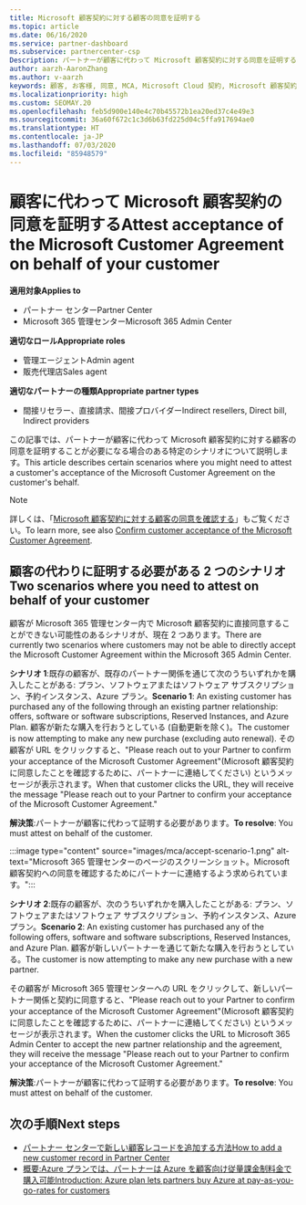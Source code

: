 ```yaml
---
title: Microsoft 顧客契約に対する顧客の同意を証明する
ms.topic: article
ms.date: 06/16/2020
ms.service: partner-dashboard
ms.subservice: partnercenter-csp
Description: パートナーが顧客に代わって Microsoft 顧客契約に対する同意を証明することが必要になる場合について説明します。
author: aarzh-AaronZhang
ms.author: v-aarzh
keywords: 顧客, お客様, 同意, MCA, Microsoft Cloud 契約, Microsoft 顧客契約, 顧客契約テンプレート, 同意の証明
ms.localizationpriority: high
ms.custom: SEOMAY.20
ms.openlocfilehash: feb5d900e140e4c70b45572b1ea20ed37c4e49e3
ms.sourcegitcommit: 36a60f672c1c3d6b63fd225d04c5ffa917694ae0
ms.translationtype: HT
ms.contentlocale: ja-JP
ms.lasthandoff: 07/03/2020
ms.locfileid: "85948579"
---
```

# <a name="attest-acceptance-of-the-microsoft-customer-agreement-on-behalf-of-your-customer"></a><span data-ttu-id="73439-104">顧客に代わって Microsoft 顧客契約の同意を証明する</span><span class="sxs-lookup"><span data-stu-id="73439-104">Attest acceptance of the Microsoft Customer Agreement on behalf of your customer</span></span>

<span data-ttu-id="73439-105">**適用対象**</span><span class="sxs-lookup"><span data-stu-id="73439-105">**Applies to**</span></span>

- <span data-ttu-id="73439-106">パートナー センター</span><span class="sxs-lookup"><span data-stu-id="73439-106">Partner Center</span></span>
- <span data-ttu-id="73439-107">Microsoft 365 管理センター</span><span class="sxs-lookup"><span data-stu-id="73439-107">Microsoft 365 Admin Center</span></span>

<span data-ttu-id="73439-108">**適切なロール**</span><span class="sxs-lookup"><span data-stu-id="73439-108">**Appropriate roles**</span></span>

- <span data-ttu-id="73439-109">管理エージェント</span><span class="sxs-lookup"><span data-stu-id="73439-109">Admin agent</span></span>
- <span data-ttu-id="73439-110">販売代理店</span><span class="sxs-lookup"><span data-stu-id="73439-110">Sales agent</span></span>

<span data-ttu-id="73439-111">**適切なパートナーの種類**</span><span class="sxs-lookup"><span data-stu-id="73439-111">**Appropriate partner types**</span></span>

- <span data-ttu-id="73439-112">間接リセラー、直接請求、間接プロバイダー</span><span class="sxs-lookup"><span data-stu-id="73439-112">Indirect resellers, Direct bill, Indirect providers</span></span>

<span data-ttu-id="73439-113">この記事では、パートナーが顧客に代わって Microsoft 顧客契約に対する顧客の同意を証明することが必要になる場合のある特定のシナリオについて説明します。</span><span class="sxs-lookup"><span data-stu-id="73439-113">This article describes certain scenarios where you might need to attest a customer's acceptance of the Microsoft Customer Agreement on the customer's behalf.</span></span>

>[!NOTE]
><span data-ttu-id="73439-114">詳しくは、「[Microsoft 顧客契約に対する顧客の同意を確認する](confirm-customer-agreement.md)」もご覧ください。</span><span class="sxs-lookup"><span data-stu-id="73439-114">To learn more, see also [Confirm customer acceptance of the Microsoft Customer Agreement](confirm-customer-agreement.md).</span></span>

## <a name="two-scenarios-where-you-need-to-attest-on-behalf-of-your-customer"></a><span data-ttu-id="73439-115">顧客の代わりに証明する必要がある 2 つのシナリオ</span><span class="sxs-lookup"><span data-stu-id="73439-115">Two scenarios where you need to attest on behalf of your customer</span></span>

<span data-ttu-id="73439-116">顧客が Microsoft 365 管理センター内で Microsoft 顧客契約に直接同意することができない可能性のあるシナリオが、現在 2 つあります。</span><span class="sxs-lookup"><span data-stu-id="73439-116">There are currently two scenarios where customers may not be able to directly accept the Microsoft Customer Agreement within the Microsoft 365 Admin Center.</span></span>

<span data-ttu-id="73439-117">**シナリオ 1**:既存の顧客が、既存のパートナー関係を通じて次のうちいずれかを購入したことがある: プラン、ソフトウェアまたはソフトウェア サブスクリプション、予約インスタンス、Azure プラン。</span><span class="sxs-lookup"><span data-stu-id="73439-117">**Scenario 1**: An existing customer has purchased any of the following through an existing partner relationship: offers, software or software subscriptions, Reserved Instances, and Azure Plan.</span></span> <span data-ttu-id="73439-118">顧客が新たな購入を行おうとしている (自動更新を除く)。</span><span class="sxs-lookup"><span data-stu-id="73439-118">The customer is now attempting to make any new purchase (excluding auto renewal).</span></span> <span data-ttu-id="73439-119">その顧客が URL をクリックすると、"Please reach out to your Partner to confirm your acceptance of the Microsoft Customer Agreement"(Microsoft 顧客契約に同意したことを確認するために、パートナーに連絡してください) というメッセージが表示されます。</span><span class="sxs-lookup"><span data-stu-id="73439-119">When that customer clicks the URL, they will receive the message "Please reach out to your Partner to confirm your acceptance of the Microsoft Customer Agreement."</span></span>  

<span data-ttu-id="73439-120">**解決策**:パートナーが顧客に代わって証明する必要があります。</span><span class="sxs-lookup"><span data-stu-id="73439-120">**To resolve**: You must attest on behalf of the customer.</span></span>

:::image type="content" source="images/mca/accept-scenario-1.png" alt-text="Microsoft 365 管理センターのページのスクリーンショット。Microsoft 顧客契約への同意を確認するためにパートナーに連絡するよう求められています。":::

<span data-ttu-id="73439-122">**シナリオ 2**:既存の顧客が、次のうちいずれかを購入したことがある: プラン、ソフトウェアまたはソフトウェア サブスクリプション、予約インスタンス、Azure プラン。</span><span class="sxs-lookup"><span data-stu-id="73439-122">**Scenario 2**: An existing customer has purchased any of the following offers, software and software subscriptions, Reserved Instances, and Azure Plan.</span></span> <span data-ttu-id="73439-123">顧客が新しいパートナーを通じて新たな購入を行おうとしている。</span><span class="sxs-lookup"><span data-stu-id="73439-123">The customer is now attempting to make any new purchase with a new partner.</span></span>

<span data-ttu-id="73439-124">その顧客が Microsoft 365 管理センターへの URL をクリックして、新しいパートナー関係と契約に同意すると、"Please reach out to your Partner to confirm your acceptance of the Microsoft Customer Agreement"(Microsoft 顧客契約に同意したことを確認するために、パートナーに連絡してください) というメッセージが表示されます。</span><span class="sxs-lookup"><span data-stu-id="73439-124">When the customer clicks the URL to Microsoft 365 Admin Center to accept the new partner relationship and the agreement, they will receive the message "Please reach out to your Partner to confirm your acceptance of the Microsoft Customer Agreement."</span></span>  

<span data-ttu-id="73439-125">**解決策**:パートナーが顧客に代わって証明する必要があります。</span><span class="sxs-lookup"><span data-stu-id="73439-125">**To resolve**: You must attest on behalf of the customer.</span></span>  

## <a name="next-steps"></a><span data-ttu-id="73439-126">次の手順</span><span class="sxs-lookup"><span data-stu-id="73439-126">Next steps</span></span>

- [<span data-ttu-id="73439-127">パートナー センターで新しい顧客レコードを追加する方法</span><span class="sxs-lookup"><span data-stu-id="73439-127">How to add a new customer record in Partner Center</span></span>](add-a-new-customer.md)
- [<span data-ttu-id="73439-128">概要:Azure プランでは、パートナーは Azure を顧客向け従量課金制料金で購入可能</span><span class="sxs-lookup"><span data-stu-id="73439-128">Introduction: Azure plan lets partners buy Azure at pay-as-you-go-rates for customers</span></span>](azure-plan-lp.md)
